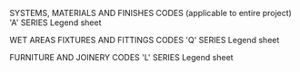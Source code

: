 <p>SYSTEMS, MATERIALS AND FINISHES CODES (applicable to entire project) <span class="highlight-red">'A' SERIES Legend sheet</span></p>

<p>WET AREAS FIXTURES AND FITTINGS CODES <span class="highlight-red">'Q' SERIES Legend sheet</span></p>

<p>FURNITURE AND JOINERY CODES <span class="highlight-red">'L' SERIES Legend sheet</span></p>